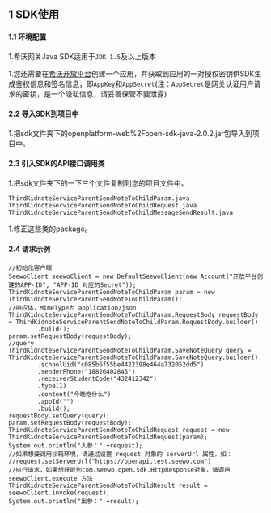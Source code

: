 ## 1 SDK使用

#### 1.1 环境配置

1.希沃网关Java SDK适用于`JDK 1.5`及以上版本

1.您还需要在[希沃开放平台](http://open.seewo.com/#/console)创建一个应用，并获取到应用的一对授权密钥供SDK生成鉴权信息和签名信息，即`AppKey`和`AppSecret`(注：`AppSecret`是网关认证用户请求的密钥，是一个隐私信息，请妥善保管不要泄露)

#### 2.2 导入SDK到项目中

1.把sdk文件夹下的openplatform-web%2Fopen-sdk-java-2.0.2.jar包导入到项目中。

#### 2.3 引入SDK的API接口调用类

1.把sdk文件夹下的一下三个文件复制到您的项目文件中。

```
ThirdKidnoteServiceParentSendNoteToChildParam.java
ThirdKidnoteServiceParentSendNoteToChildRequest.java
ThirdKidnoteServiceParentSendNoteToChildMessageSendResult.java
```

1.修正这些类的package。

#### 2.4 请求示例

```
//初始化客户端
SeewoClient seewoClient = new DefaultSeewoClient(new Account("开放平台创建的APP-ID", "APP-ID 对应的Secret"));
ThirdKidnoteServiceParentSendNoteToChildParam param = new ThirdKidnoteServiceParentSendNoteToChildParam();
//响应体，MimeType为 application/json
ThirdKidnoteServiceParentSendNoteToChildParam.RequestBody requestBody = ThirdKidnoteServiceParentSendNoteToChildParam.RequestBody.builder()
        .build();
param.setRequestBody(requestBody);
//query
ThirdKidnoteServiceParentSendNoteToChildParam.SaveNoteQuery query = ThirdKidnoteServiceParentSendNoteToChildParam.SaveNoteQuery.builder()
        .schoolUid("c085b6f55be4422398e464a732052dd5")
        .senderPhone("18826402845")
        .receiverStudentCode("432412342")
        .type(1)
        .content("今晚吃什么")
        .appId("")
        .build();
requestBody.setQuery(query);
param.setRequestBody(requestBody);
ThirdKidnoteServiceParentSendNoteToChildRequest request = new ThirdKidnoteServiceParentSendNoteToChildRequest(param);
System.out.println("入参：" +request);
//如果想要调用沙箱环境，请通过设置 request 对象的 serverUrl 属性，如：
//request.setServerUrl("https://openapi.test.seewo.com")
//执行请求，如果想获取到com.seewo.open.sdk.HttpResponse对象，请调用 seewoClient.execute 方法
ThirdKidnoteServiceParentSendNoteToChildResult result = seewoClient.invoke(request);
System.out.println("出参：" +result);
```